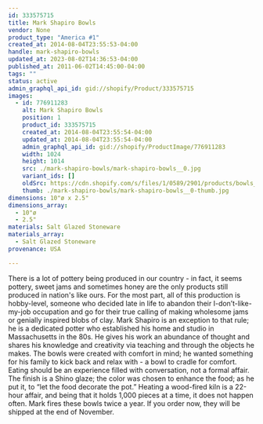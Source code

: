 ```yaml
---
id: 333575715
title: Mark Shapiro Bowls
vendor: None
product_type: "America #1"
created_at: 2014-08-04T23:55:53-04:00
handle: mark-shapiro-bowls
updated_at: 2023-08-02T14:36:53-04:00
published_at: 2011-06-02T14:45:00-04:00
tags: ""
status: active
admin_graphql_api_id: gid://shopify/Product/333575715
images:
  - id: 776911283
    alt: Mark Shapiro Bowls
    position: 1
    product_id: 333575715
    created_at: 2014-08-04T23:55:54-04:00
    updated_at: 2014-08-04T23:55:54-04:00
    admin_graphql_api_id: gid://shopify/ProductImage/776911283
    width: 1024
    height: 1014
    src: ./mark-shapiro-bowls/mark-shapiro-bowls__0.jpg
    variant_ids: []
    oldSrc: https://cdn.shopify.com/s/files/1/0589/2901/products/bowls_5664.jpeg?v=1407210954
    thumb: ./mark-shapiro-bowls/mark-shapiro-bowls__0-thumb.jpg
dimensions: 10"ø x 2.5"
dimensions_array:
  - 10"ø
  - 2.5"
materials: Salt Glazed Stoneware
materials_array:
  - Salt Glazed Stoneware
provenance: USA

---
```


There is a lot of pottery being produced in our country - in fact, it seems pottery, sweet jams and sometimes honey are the only products still produced in nation's like ours. For the most part, all of this production is hobby-level, someone who decided late in life to abandon their I-don’t-like-my-job occupation and go for their true calling of making wholesome jams or genially inspired blobs of clay. Mark Shapiro is an exception to that rule; he is a dedicated potter who established his home and studio in Massachusetts in the 80s. He gives his work an abundance of thought and shares his knowledge and creativity via teaching and through the objects he makes. The bowls were created with comfort in mind; he wanted something for his family to kick back and relax with - a bowl to cradle for comfort. Eating should be an experience filled with conversation, not a formal affair. The finish is a Shino glaze; the color was chosen to enhance the food; as he put it, to “let the food decorate the pot.” Heating a wood-fired kiln is a 22-hour affair, and being that it holds 1,000 pieces at a time, it does not happen often. Mark fires these bowls twice a year. If you order now, they will be shipped at the end of November.